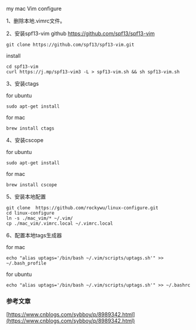 my mac Vim configure

1、删除本地.vimrc文件。

2、安装spf13-vim github  https://github.com/spf13/spf13-vim

    git clone https://github.com/spf13/spf13-vim.git

install
    
    cd spf13-vim
    curl https://j.mp/spf13-vim3 -L > spf13-vim.sh && sh spf13-vim.sh


3、安装ctags 

for ubuntu 

    sudo apt-get install 
for mac

    brew install ctags

4、安装cscope

for ubuntu 

    sudo apt-get install 
for mac

    brew install cscope

5、安装本地配置
    
    git clone  https://github.com/rockywu/linux-configure.git
    cd linux-configure
    ln -s ./mac_vim/* ~/.vim/
    cp ./mac_vim/.vimrc.local ~/.vimrc.local

6、配置本地tags生成器
    
for mac

    echo "alias uptags='/bin/bash ~/.vim/scripts/uptags.sh'" >> ~/.bash_profile
for ubuntu

    echo "alias uptags='/bin/bash ~/.vim/scripts/uptags.sh'" >> ~/.bashrc


### 参考文章

[https://www.cnblogs.com/sybboy/p/8989342.html](https://www.cnblogs.com/sybboy/p/8989342.html)


